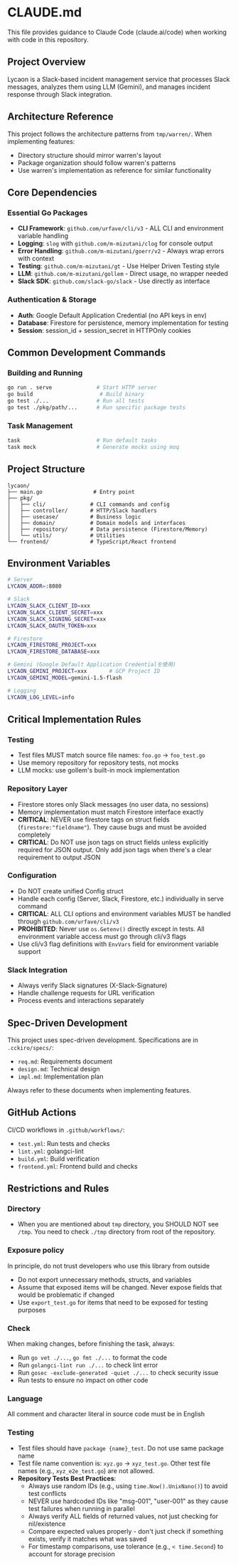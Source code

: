# CLAUDE.md

This file provides guidance to Claude Code (claude.ai/code) when working with code in this repository.

## Project Overview

Lycaon is a Slack-based incident management service that processes Slack messages, analyzes them using LLM (Gemini), and manages incident response through Slack integration.

## Architecture Reference

This project follows the architecture patterns from `tmp/warren/`. When implementing features:
- Directory structure should mirror warren's layout
- Package organization should follow warren's patterns
- Use warren's implementation as reference for similar functionality

## Core Dependencies

### Essential Go Packages
- **CLI Framework**: `github.com/urfave/cli/v3` - ALL CLI and environment variable handling
- **Logging**: `slog` with `github.com/m-mizutani/clog` for console output
- **Error Handling**: `github.com/m-mizutani/goerr/v2` - Always wrap errors with context
- **Testing**: `github.com/m-mizutani/gt` - Use Helper Driven Testing style
- **LLM**: `github.com/m-mizutani/gollem` - Direct usage, no wrapper needed
- **Slack SDK**: `github.com/slack-go/slack` - Use directly as interface

### Authentication & Storage
- **Auth**: Google Default Application Credential (no API keys in env)
- **Database**: Firestore for persistence, memory implementation for testing
- **Session**: session_id + session_secret in HTTPOnly cookies

## Common Development Commands

### Building and Running
```bash
go run . serve              # Start HTTP server
go build                     # Build binary
go test ./...               # Run all tests
go test ./pkg/path/...      # Run specific package tests
```

### Task Management
```bash
task                        # Run default tasks
task mock                   # Generate mocks using moq
```

## Project Structure

```
lycaon/
├── main.go                # Entry point
├── pkg/
│   ├── cli/              # CLI commands and config
│   ├── controller/       # HTTP/Slack handlers
│   ├── usecase/          # Business logic
│   ├── domain/           # Domain models and interfaces
│   ├── repository/       # Data persistence (Firestore/Memory)
│   └── utils/            # Utilities
└── frontend/             # TypeScript/React frontend
```

## Environment Variables

```bash
# Server
LYCAON_ADDR=:8080

# Slack
LYCAON_SLACK_CLIENT_ID=xxx
LYCAON_SLACK_CLIENT_SECRET=xxx  
LYCAON_SLACK_SIGNING_SECRET=xxx
LYCAON_SLACK_OAUTH_TOKEN=xxx

# Firestore
LYCAON_FIRESTORE_PROJECT=xxx
LYCAON_FIRESTORE_DATABASE=xxx

# Gemini (Google Default Application Credentialを使用)
LYCAON_GEMINI_PROJECT=xxx       # GCP Project ID
LYCAON_GEMINI_MODEL=gemini-1.5-flash

# Logging
LYCAON_LOG_LEVEL=info
```

## Critical Implementation Rules

### Testing
- Test files MUST match source file names: `foo.go` → `foo_test.go`
- Use memory repository for repository tests, not mocks
- LLM mocks: use gollem's built-in mock implementation

### Repository Layer
- Firestore stores only Slack messages (no user data, no sessions)
- Memory implementation must match Firestore interface exactly
- **CRITICAL**: NEVER use firestore tags on struct fields (`firestore:"fieldname"`). They cause bugs and must be avoided completely
- **CRITICAL**: Do NOT use json tags on struct fields unless explicitly required for JSON output. Only add json tags when there's a clear requirement to output JSON

### Configuration
- Do NOT create unified Config struct
- Handle each config (Server, Slack, Firestore, etc.) individually in serve command
- **CRITICAL**: ALL CLI options and environment variables MUST be handled through `github.com/urfave/cli/v3`
- **PROHIBITED**: Never use `os.Getenv()` directly except in tests. All environment variable access must go through cli/v3 flags
- Use cli/v3 flag definitions with `EnvVars` field for environment variable support

### Slack Integration
- Always verify Slack signatures (X-Slack-Signature)
- Handle challenge requests for URL verification
- Process events and interactions separately

## Spec-Driven Development

This project uses spec-driven development. Specifications are in `.cckiro/specs/`:
- `req.md`: Requirements document
- `design.md`: Technical design
- `impl.md`: Implementation plan

Always refer to these documents when implementing features.

## GitHub Actions

CI/CD workflows in `.github/workflows/`:
- `test.yml`: Run tests and checks
- `lint.yml`: golangci-lint
- `build.yml`: Build verification
- `frontend.yml`: Frontend build and checks

## Restrictions and Rules

### Directory

- When you are mentioned about `tmp` directory, you SHOULD NOT see `/tmp`. You need to check `./tmp` directory from root of the repository.

### Exposure policy

In principle, do not trust developers who use this library from outside

- Do not export unnecessary methods, structs, and variables
- Assume that exposed items will be changed. Never expose fields that would be problematic if changed
- Use `export_test.go` for items that need to be exposed for testing purposes

### Check

When making changes, before finishing the task, always:
- Run `go vet ./...`, `go fmt ./...` to format the code
- Run `golangci-lint run ./...` to check lint error
- Run `gosec -exclude-generated -quiet ./...` to check security issue
- Run tests to ensure no impact on other code

### Language

All comment and character literal in source code must be in English

### Testing

- Test files should have `package {name}_test`. Do not use same package name
- Test file name convention is: `xyz.go` → `xyz_test.go`. Other test file names (e.g., `xyz_e2e_test.go`) are not allowed.
- **Repository Tests Best Practices**:
  - Always use random IDs (e.g., using `time.Now().UnixNano()`) to avoid test conflicts
  - NEVER use hardcoded IDs like "msg-001", "user-001" as they cause test failures when running in parallel
  - Always verify ALL fields of returned values, not just checking for nil/existence
  - Compare expected values properly - don't just check if something exists, verify it matches what was saved
  - For timestamp comparisons, use tolerance (e.g., `< time.Second`) to account for storage precision
